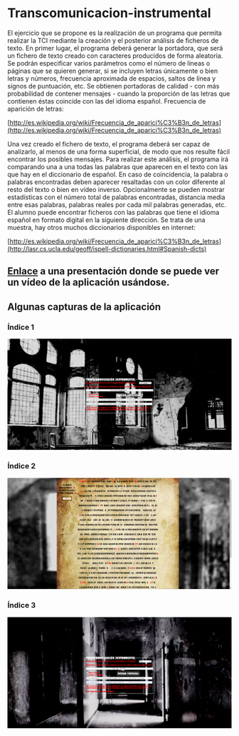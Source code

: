 # Transcomunicacion-instrumental
El ejercicio que se propone es la realización de un programa que permita
realizar la TCI mediante la creación y el posterior análisis de ficheros
de texto.
En primer lugar, el programa deberá generar la portadora, que será un fichero
de texto creado con caracteres producidos de forma aleatoria. Se podrán
especificar varios parámetros como el número de líneas o páginas que se
quieren generar, si se incluyen letras únicamente o bien letras y números,
frecuencia aproximada de espacios, saltos de línea y signos de puntuación,
etc. Se obtienen portadoras de calidad - con más probabilidad de contener
mensajes - cuando la proporción de las letras que contienen éstas coincide
con las del idioma español.
Frecuencia de aparición de letras:

[http://es.wikipedia.org/wiki/Frecuencia_de_aparici%C3%B3n_de_letras](http://es.wikipedia.org/wiki/Frecuencia_de_aparici%C3%B3n_de_letras)

Una vez creado el fichero de texto, el programa deberá ser capaz de analizarlo,
al menos de una forma superficial, de modo que nos resulte fácil encontrar los
posibles mensajes. Para realizar este análisis, el programa irá comparando
una a una todas las palabras que aparecen en el texto con las que hay en
el diccionario de español. En caso de coincidencia, la palabra o palabras
encontradas deben aparecer resaltadas con un color diferente al resto del
texto o bien en vídeo inverso. Opcionalmente se pueden mostrar estadísticas
con el número total de palabras encontradas, distancia media entre esas
palabras, palabras reales por cada mil palabras generadas, etc.
El alumno puede encontrar ficheros con las palabras que tiene el idioma
español en formato digital en la siguiente dirección. Se trata de una muestra,
hay otros muchos diccionarios disponibles en internet:

[http://es.wikipedia.org/wiki/Frecuencia_de_aparici%C3%B3n_de_letras](http://lasr.cs.ucla.edu/geoff/ispell-dictionaries.html#Spanish-dicts)

## <a target="_blank" href="https://rawgit.com/AdrianAguilarEscudero7/Transcomunicacion-instrumental/master/Transcomunicacion_instrumental.html">Enlace</a> a una presentación donde se puede ver un vídeo de la aplicación usándose.

## Algunas capturas de la aplicación

### Índice 1
![Índice1](Capturas/captura1.PNG)

### Índice 2
![Índice2](Capturas/captura2.PNG)

### Índice 3
![Índice3](Capturas/Captura3.PNG)
